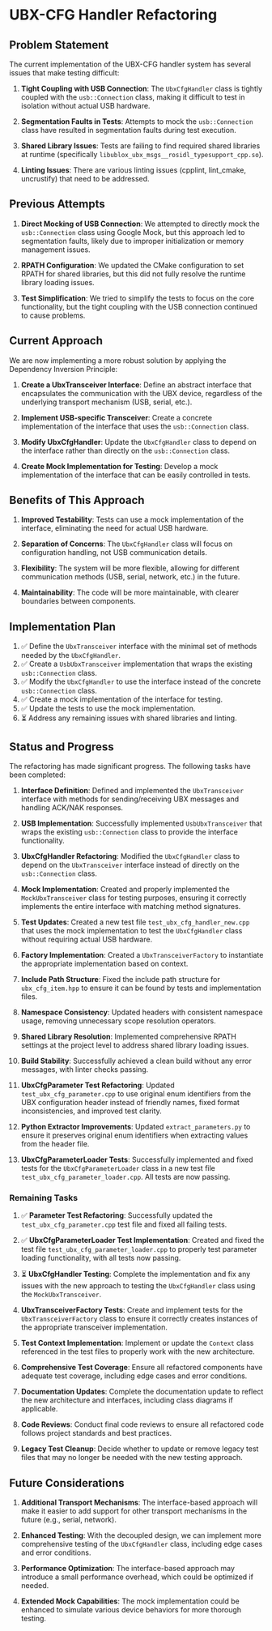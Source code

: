 # UBX-CFG Handler Refactoring

## Problem Statement

The current implementation of the UBX-CFG handler system has several issues that make testing difficult:

1. **Tight Coupling with USB Connection**: The `UbxCfgHandler` class is tightly coupled with the `usb::Connection` class, making it difficult to test in isolation without actual USB hardware.

2. **Segmentation Faults in Tests**: Attempts to mock the `usb::Connection` class have resulted in segmentation faults during test execution.

3. **Shared Library Issues**: Tests are failing to find required shared libraries at runtime (specifically `libublox_ubx_msgs__rosidl_typesupport_cpp.so`).

4. **Linting Issues**: There are various linting issues (cpplint, lint_cmake, uncrustify) that need to be addressed.

## Previous Attempts

1. **Direct Mocking of USB Connection**: We attempted to directly mock the `usb::Connection` class using Google Mock, but this approach led to segmentation faults, likely due to improper initialization or memory management issues.

2. **RPATH Configuration**: We updated the CMake configuration to set RPATH for shared libraries, but this did not fully resolve the runtime library loading issues.

3. **Test Simplification**: We tried to simplify the tests to focus on the core functionality, but the tight coupling with the USB connection continued to cause problems.

## Current Approach

We are now implementing a more robust solution by applying the Dependency Inversion Principle:

1. **Create a UbxTransceiver Interface**: Define an abstract interface that encapsulates the communication with the UBX device, regardless of the underlying transport mechanism (USB, serial, etc.).

2. **Implement USB-specific Transceiver**: Create a concrete implementation of the interface that uses the `usb::Connection` class.

3. **Modify UbxCfgHandler**: Update the `UbxCfgHandler` class to depend on the interface rather than directly on the `usb::Connection` class.

4. **Create Mock Implementation for Testing**: Develop a mock implementation of the interface that can be easily controlled in tests.

## Benefits of This Approach

1. **Improved Testability**: Tests can use a mock implementation of the interface, eliminating the need for actual USB hardware.

2. **Separation of Concerns**: The `UbxCfgHandler` class will focus on configuration handling, not USB communication details.

3. **Flexibility**: The system will be more flexible, allowing for different communication methods (USB, serial, network, etc.) in the future.

4. **Maintainability**: The code will be more maintainable, with clearer boundaries between components.

## Implementation Plan

1. ✅ Define the `UbxTransceiver` interface with the minimal set of methods needed by the `UbxCfgHandler`.
2. ✅ Create a `UsbUbxTransceiver` implementation that wraps the existing `usb::Connection` class.
3. ✅ Modify the `UbxCfgHandler` to use the interface instead of the concrete `usb::Connection` class.
4. ✅ Create a mock implementation of the interface for testing.
5. ✅ Update the tests to use the mock implementation.
6. ⏳ Address any remaining issues with shared libraries and linting.

## Status and Progress

The refactoring has made significant progress. The following tasks have been completed:

1. **Interface Definition**: Defined and implemented the `UbxTransceiver` interface with methods for sending/receiving UBX messages and handling ACK/NAK responses.

2. **USB Implementation**: Successfully implemented `UsbUbxTransceiver` that wraps the existing `usb::Connection` class to provide the interface functionality.

3. **UbxCfgHandler Refactoring**: Modified the `UbxCfgHandler` class to depend on the `UbxTransceiver` interface instead of directly on the `usb::Connection` class.

4. **Mock Implementation**: Created and properly implemented the `MockUbxTransceiver` class for testing purposes, ensuring it correctly implements the entire interface with matching method signatures.

5. **Test Updates**: Created a new test file `test_ubx_cfg_handler_new.cpp` that uses the mock implementation to test the `UbxCfgHandler` class without requiring actual USB hardware.

6. **Factory Implementation**: Created a `UbxTransceiverFactory` to instantiate the appropriate implementation based on context.

7. **Include Path Structure**: Fixed the include path structure for `ubx_cfg_item.hpp` to ensure it can be found by tests and implementation files.

8. **Namespace Consistency**: Updated headers with consistent namespace usage, removing unnecessary scope resolution operators.

9. **Shared Library Resolution**: Implemented comprehensive RPATH settings at the project level to address shared library loading issues.

10. **Build Stability**: Successfully achieved a clean build without any error messages, with linter checks passing.

11. **UbxCfgParameter Test Refactoring**: Updated `test_ubx_cfg_parameter.cpp` to use original enum identifiers from the UBX configuration header instead of friendly names, fixed format inconsistencies, and improved test clarity.

12. **Python Extractor Improvements**: Updated `extract_parameters.py` to ensure it preserves original enum identifiers when extracting values from the header file.

13. **UbxCfgParameterLoader Tests**: Successfully implemented and fixed tests for the `UbxCfgParameterLoader` class in a new test file `test_ubx_cfg_parameter_loader.cpp`. All tests are now passing.

### Remaining Tasks

1. ✅ **Parameter Test Refactoring**: Successfully updated the `test_ubx_cfg_parameter.cpp` test file and fixed all failing tests.

2. ✅ **UbxCfgParameterLoader Test Implementation**: Created and fixed the test file `test_ubx_cfg_parameter_loader.cpp` to properly test parameter loading functionality, with all tests now passing.

3. ⏳ **UbxCfgHandler Testing**: Complete the implementation and fix any issues with the new approach to testing the `UbxCfgHandler` class using the `MockUbxTransceiver`.

4. **UbxTransceiverFactory Tests**: Create and implement tests for the `UbxTransceiverFactory` class to ensure it correctly creates instances of the appropriate transceiver implementation.

5. **Test Context Implementation**: Implement or update the `Context` class referenced in the test files to properly work with the new architecture.

6. **Comprehensive Test Coverage**: Ensure all refactored components have adequate test coverage, including edge cases and error conditions.

7. **Documentation Updates**: Complete the documentation update to reflect the new architecture and interfaces, including class diagrams if applicable.

8. **Code Reviews**: Conduct final code reviews to ensure all refactored code follows project standards and best practices.

9. **Legacy Test Cleanup**: Decide whether to update or remove legacy test files that may no longer be needed with the new testing approach.

## Future Considerations

1. **Additional Transport Mechanisms**: The interface-based approach will make it easier to add support for other transport mechanisms in the future (e.g., serial, network).

2. **Enhanced Testing**: With the decoupled design, we can implement more comprehensive testing of the `UbxCfgHandler` class, including edge cases and error conditions.

3. **Performance Optimization**: The interface-based approach may introduce a small performance overhead, which could be optimized if needed.

4. **Extended Mock Capabilities**: The mock implementation could be enhanced to simulate various device behaviors for more thorough testing.
